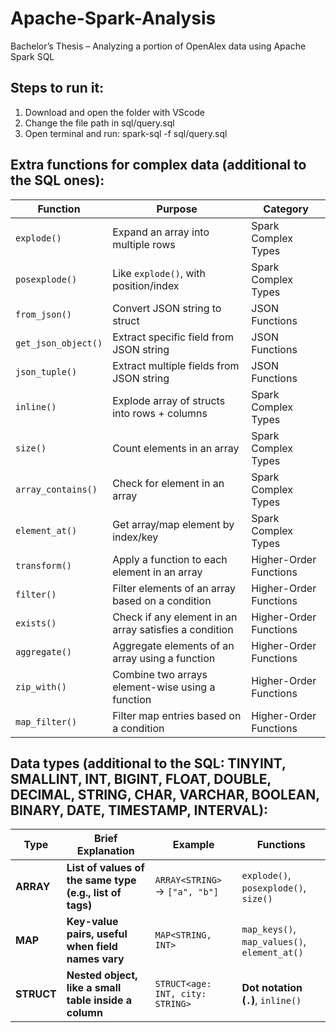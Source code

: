 # Apache-Spark-Analysis
Bachelor’s Thesis – Analyzing a portion of OpenAlex data using Apache Spark SQL

## Steps to run it:
1. Download and open the folder with VScode
2. Change the file path in sql/query.sql
3. Open terminal and run: spark-sql -f sql/query.sql

## Extra functions for complex data (additional to the SQL ones):
| **Function**        | **Purpose**                                            | **Category**           |
| ------------------- | ------------------------------------------------------ | ---------------------- |
| `explode()`         | Expand an array into multiple rows                     | Spark Complex Types    |
| `posexplode()`      | Like `explode()`, with position/index                  | Spark Complex Types    |
| `from_json()`       | Convert JSON string to struct                          | JSON Functions         |
| `get_json_object()` | Extract specific field from JSON string                | JSON Functions         |
| `json_tuple()`      | Extract multiple fields from JSON string               | JSON Functions         |
| `inline()`          | Explode array of structs into rows + columns           | Spark Complex Types    |
| `size()`            | Count elements in an array                             | Spark Complex Types    |
| `array_contains()`  | Check for element in an array                          | Spark Complex Types    |
| `element_at()`      | Get array/map element by index/key                     | Spark Complex Types    |
| `transform()`       | Apply a function to each element in an array           | Higher-Order Functions |
| `filter()`          | Filter elements of an array based on a condition       | Higher-Order Functions |
| `exists()`          | Check if any element in an array satisfies a condition | Higher-Order Functions |
| `aggregate()`       | Aggregate elements of an array using a function        | Higher-Order Functions |
| `zip_with()`        | Combine two arrays element-wise using a function       | Higher-Order Functions |
| `map_filter()`      | Filter map entries based on a condition                | Higher-Order Functions |


## Data types (additional to the SQL: TINYINT, SMALLINT, INT, BIGINT, FLOAT, DOUBLE, DECIMAL, STRING, CHAR, VARCHAR, BOOLEAN, BINARY, DATE, TIMESTAMP, INTERVAL):
| **Type**   | **Brief Explanation**                                    | **Example**                      | **Functions**                                |
| ---------- | -------------------------------------------------------- | -------------------------------- | -------------------------------------------- |
| **ARRAY**  | **List of values of the same type (e.g., list of tags)** | `ARRAY<STRING>` → `["a", "b"]`   | `explode()`, `posexplode()`, `size()`        |
| **MAP**    | **Key-value pairs, useful when field names vary**        | `MAP<STRING, INT>`               | `map_keys()`, `map_values()`, `element_at()` |
| **STRUCT** | **Nested object, like a small table inside a column**    | `STRUCT<age: INT, city: STRING>` | **Dot notation (`.`)**, `inline()`           |
